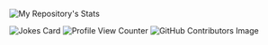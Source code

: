 ![My Repository's Stats](https://github-readme-stats.vercel.app/api?username=Kabeer75&show_icons=true)

![Jokes Card](https://readme-jokes.vercel.app/api)
![Profile View Counter](https://komarev.com/ghpvc/?username=Kabeer75)
![GitHub Contributors Image](https://contrib.rocks/image?repo=Kabeer75/chillparadise.github.io)

